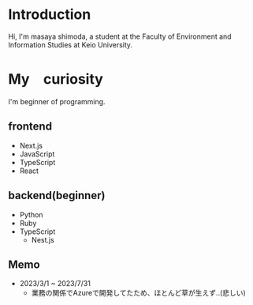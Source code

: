 # Introduction
Hi, I'm masaya shimoda, a student at the Faculty of Environment and Information Studies at Keio University.

# My　curiosity
I'm beginner of programming.

## frontend
* Next.js
* JavaScript
* TypeScript
* React

## backend(beginner)
* Python
* Ruby
* TypeScript
  * Nest.js

## Memo
- 2023/3/1 ~ 2023/7/31
  - 業務の関係でAzureで開発してたため、ほとんど草が生えず..(悲しい)
